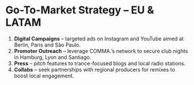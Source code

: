# Go-To-Market Strategy – EU & LATAM

1. **Digital Campaigns** – targeted ads on Instagram and YouTube aimed at Berlin, Paris and São Paulo.
2. **Promoter Outreach** – leverage COMMA.’s network to secure club nights in Hamburg, Lyon and Santiago.
3. **Press** – pitch features to trance-focused blogs and local radio stations.
4. **Collabs** – seek partnerships with regional producers for remixes to boost local engagement.
